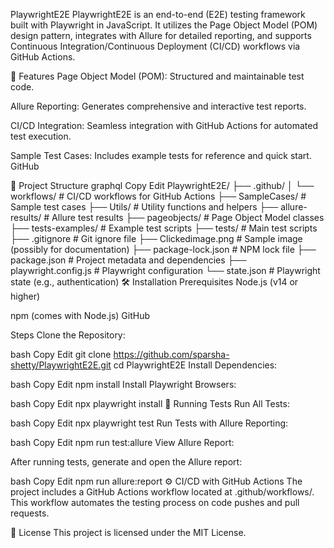 PlaywrightE2E
PlaywrightE2E is an end-to-end (E2E) testing framework built with Playwright in JavaScript. It utilizes the Page Object Model (POM) design pattern, integrates with Allure for detailed reporting, and supports Continuous Integration/Continuous Deployment (CI/CD) workflows via GitHub Actions.​

🚀 Features
Page Object Model (POM): Structured and maintainable test code.

Allure Reporting: Generates comprehensive and interactive test reports.

CI/CD Integration: Seamless integration with GitHub Actions for automated test execution.

Sample Test Cases: Includes example tests for reference and quick start.​
GitHub

📁 Project Structure
graphql
Copy
Edit
PlaywrightE2E/
├── .github/
│   └── workflows/          # CI/CD workflows for GitHub Actions
├── SampleCases/            # Sample test cases
├── Utils/                  # Utility functions and helpers
├── allure-results/         # Allure test results
├── pageobjects/            # Page Object Model classes
├── tests-examples/         # Example test scripts
├── tests/                  # Main test scripts
├── .gitignore              # Git ignore file
├── Clickedimage.png        # Sample image (possibly for documentation)
├── package-lock.json       # NPM lock file
├── package.json            # Project metadata and dependencies
├── playwright.config.js    # Playwright configuration
└── state.json              # Playwright state (e.g., authentication)
🛠️ Installation
Prerequisites
Node.js (v14 or higher)

npm (comes with Node.js)​
GitHub

Steps
Clone the Repository:

bash
Copy
Edit
git clone https://github.com/sparsha-shetty/PlaywrightE2E.git
cd PlaywrightE2E
Install Dependencies:

bash
Copy
Edit
npm install
Install Playwright Browsers:

bash
Copy
Edit
npx playwright install
🧪 Running Tests
Run All Tests:

bash
Copy
Edit
npx playwright test
Run Tests with Allure Reporting:

bash
Copy
Edit
npm run test:allure
View Allure Report:

After running tests, generate and open the Allure report:

bash
Copy
Edit
npm run allure:report
⚙️ CI/CD with GitHub Actions
The project includes a GitHub Actions workflow located at .github/workflows/. This workflow automates the testing process on code pushes and pull requests.​

📄 License
This project is licensed under the MIT License.​
